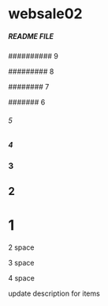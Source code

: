 # websale02
##### README FILE

########## 9

#########  8

########   7

#######    6

######     5

#####      4

###        3

##         2

#          1


2 space



3 space



4 space

update description for items
